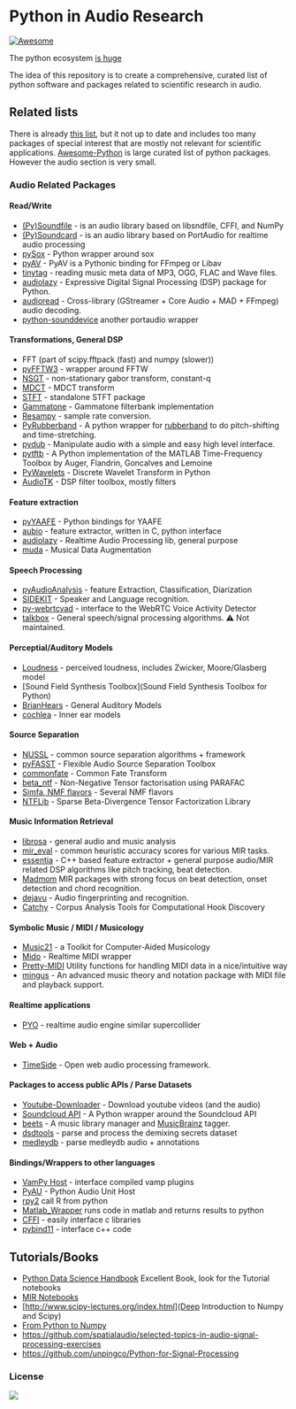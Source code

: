 # Python in Audio Research
[![Awesome](https://cdn.rawgit.com/sindresorhus/awesome/d7305f38d29fed78fa85652e3a63e154dd8e8829/media/badge.svg)](https://github.com/sindresorhus/awesome)

The python ecosystem [is huge](http://anvaka.github.io/pm/#/galaxy/python?cx=-2700&cy=377&cz=5622&lx=-0.0869&ly=-0.2315&lz=-0.0338&lw=0.9684&ml=150&s=1.75&l=1&v=2015-09-27T13-00-00Z)

The idea of this repository is to create a comprehensive, curated list of python software and packages related to scientific research in audio.

## Related lists

There is already [this list](https://wiki.python.org/moin/PythonInMusic), but it not up to date and includes too many packages of special interest that are mostly not relevant for scientific applications. [Awesome-Python](https://github.com/vinta/awesome-python) is large curated list of python packages. However the audio section is very small.

### Audio Related Packages

#### Read/Write

* [(Py)Soundfile](https://github.com/bastibe/PySoundFile) - is an audio library based on libsndfile, CFFI, and NumPy
* [(Py)Soundcard](https://github.com/bastibe/PySoundCard) - is an audio library based on PortAudio for realtime audio processing
* [pySox](https://github.com/rabitt/pysox) - Python wrapper around sox
* [pyAV](https://mikeboers.github.io/PyAV) - PyAV is a Pythonic binding for FFmpeg or Libav
* [tinytag](https://github.com/devsnd/tinytag) - reading music meta data of MP3, OGG, FLAC and Wave files.
* [audiolazy](https://github.com/danilobellini/audiolazy) - Expressive Digital Signal Processing (DSP) package for Python.
* [audioread](https://github.com/beetbox/audioread) - Cross-library (GStreamer + Core Audio + MAD + FFmpeg) audio decoding.
* [python-sounddevice](https://github.com/spatialaudio/python-sounddevice) another portaudio wrapper

#### Transformations, General DSP

* FFT (part of scipy.fftpack (fast) and numpy (slower))
* [pyFFTW3](https://github.com/pyFFTW/pyFFTW) - wrapper around FFTW
* [NSGT](https://github.com/grrrr/nsgt) - non-stationary gabor transform, constant-q
* [MDCT](https://github.com/nils-werner/mdct) - MDCT transform
* [STFT](https://github.com/nils-werner/stft) - standalone STFT package
* [Gammatone](https://github.com/detly/gammatone) - Gammatone filterbank implementation
* [Resampy](https://github.com/bmcfee/resampy) - sample rate conversion.
* [PyRubberband](https://github.com/bmcfee/pyrubberband) - A python wrapper for [rubberband](http://breakfastquay.com/rubberband/) to do pitch-shifting and time-stretching.
* [pydub](https://github.com/jiaaro/pydub) - Manipulate audio with a simple and easy high level interface.
* [pytftb](https://github.com/scikit-signal/pytftb) - A Python implementation of the MATLAB Time-Frequency Toolbox by Auger, Flandrin, Goncalves and Lemoine
* [PyWavelets](https://github.com/scikit-signal/pywt) - Discrete Wavelet Transform in Python
* [AudioTK](https://github.com/mbrucher/AudioTK) - DSP filter toolbox, mostly filters

#### Feature extraction

* [pyYAAFE](http://yaafe.sourceforge.net) - Python bindings for YAAFE
* [aubio](http://aubio.org/) - feature extractor, written in C, python interface
* [audiolazy](https://github.com/danilobellini/audiolazy) - Realtime Audio Processing lib, general purpose
* [muda](https://github.com/bmcfee/muda) -  Musical Data Augmentation

#### Speech Processing

* [pyAudioAnalysis](https://github.com/tyiannak/pyAudioAnalysis) - feature Extraction, Classification, Diarization
* [SIDEKIT](http://lium.univ-lemans.fr/sidekit/) - Speaker and Language recognition.
* [py-webrtcvad](https://github.com/wiseman/py-webrtcvad) -  interface to the WebRTC Voice Activity Detector
* [talkbox](http://scikits.appspot.com/talkbox) - General speech/signal processing algorithms. ⚠️ Not maintained.

#### Perceptial/Auditory Models

* [Loudness](https://github.com/deeuu/loudness) - perceived loudness, includes Zwicker, Moore/Glasberg model
* [Sound Field Synthesis Toolbox](Sound Field Synthesis Toolbox for Python)
* [BrianHears](http://www.briansimulator.org/docs/index.html) - General Auditory Models
* [cochlea](https://github.com/mrkrd/cochlea) - Inner ear models

#### Source Separation

* [NUSSL](https://github.com/interactiveaudiolab/nussl) - common source separation algorithms + framework
* [pyFASST](https://github.com/wslihgt/pyfasst) - Flexible Audio Source Separation Toolbox
* [commonfate](https://github.com/aliutkus/commonfate) - Common Fate Transform
* [beta_ntf](https://code.google.com/archive/p/beta-ntf/) - Non-Negative Tensor factorisation using PARAFAC
* [Simfa, NMF flavors](http://nimfa.biolab.si) - Several NMF flavors
* [NTFLib](https://github.com/stitchfix/NTFLib) - Sparse Beta-Divergence Tensor Factorization Library

#### Music Information Retrieval

* [librosa](https://github.com/librosa/librosa) - general audio and music analysis
* [mir_eval](https://github.com/craffel/mir_eval) - common heuristic accuracy scores for various MIR tasks.
* [essentia](http://essentia.upf.edu) - C++ based feature extractor + general purpose audio/MIR related DSP algorithms like pitch tracking, beat detection.
* [Madmom](https://github.com/CPJKU/madmom) MIR packages with strong focus on beat detection, onset detection and chord recognition.
* [dejavu](https://github.com/worldveil/dejavu) - Audio fingerprinting and recognition.
* [Catchy](https://github.com/jvbalen/catchy) - Corpus Analysis Tools for Computational Hook Discovery

#### Symbolic Music / MIDI / Musicology

* [Music21](http://web.mit.edu/music21/) - a Toolkit for Computer-Aided Musicology
* [Mido](https://mido.readthedocs.io/en/latest/) - Realtime MIDI wrapper
* [Pretty-MIDI](https://github.com/craffel/pretty-midi) Utility functions for handling MIDI data in a nice/intuitive way
* [mingus](http://bspaans.github.io/python-mingus/) - An advanced music theory and notation package with MIDI file and playback support.

#### Realtime applications

* [PYO](https://github.com/belangeo/pyo) - realtime audio engine similar supercollider

#### Web + Audio

* [TimeSide](https://github.com/Parisson/TimeSide) - Open web audio processing framework.

#### Packages to access public APIs / Parse Datasets

* [Youtube-Downloader](https://github.com/rg3/youtube-dl) - Download youtube videos (and the audio)
* [Soundcloud API](https://github.com/soundcloud/soundcloud-python) - A Python wrapper around the Soundcloud API
* [beets](http://beets.io/) - A music library manager and [MusicBrainz](https://musicbrainz.org/) tagger.
* [dsdtools](https://github.com/faroit/dsdtools) - parse and process the demixing secrets dataset
* [medleydb](https://github.com/marl/medleydb) - parse medleydb audio + annotations

#### Bindings/Wrappers to other languages

* [VamPy Host](https://code.soundsoftware.ac.uk/projects/vampy-host) - interface compiled vamp plugins
* [PyAU](https://github.com/simlmx/pyau) - Python Audio Unit Host
* [rpy2](http://rpy2.bitbucket.org/) call R from python
* [Matlab_Wrapper](https://github.com/mrkrd/matlab_wrapper) runs code in matlab and returns results to python
* [CFFI]() - easily interface c libraries
* [pybind11](https://pypi.python.org/pypi/pybind11) - interface c++ code

## Tutorials/Books

* [Python Data Science Handbook](https://github.com/jakevdp/PythonDataScienceHandbook) Excellent Book, look for the Tutorial notebooks
* [MIR Notebooks](http://musicinformationretrieval.com/)
* [http://www.scipy-lectures.org/index.html](Deep Introduction to Numpy and Scipy)
* [From Python to Numpy](http://www.labri.fr/perso/nrougier/from-python-to-numpy/)
* https://github.com/spatialaudio/selected-topics-in-audio-signal-processing-exercises
* https://github.com/unpingco/Python-for-Signal-Processing

### License

[![](https://i.creativecommons.org/l/by-nc/4.0/88x31.png)](http://creativecommons.org/licenses/by-nc/4.0/)
